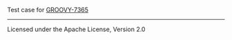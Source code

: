 Test case for [GROOVY-7365](http://jira.codehaus.org/browse/GROOVY-7365)

------

Licensed under the Apache License, Version 2.0
